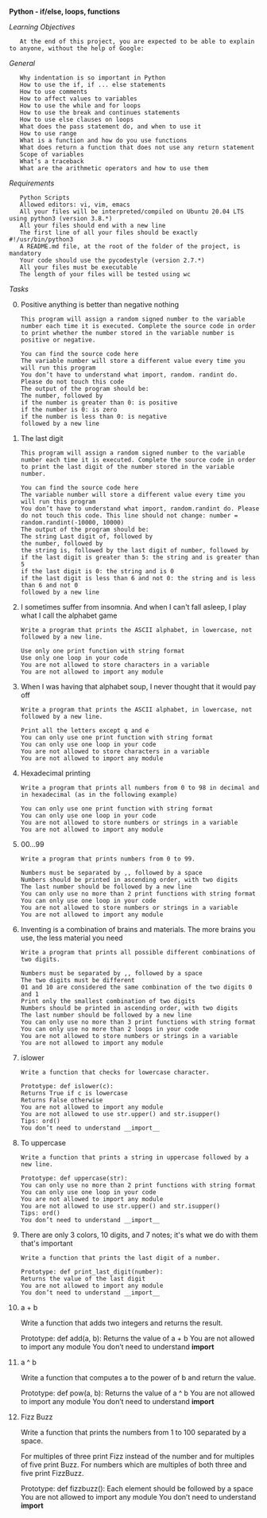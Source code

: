 **Python - if/else, loops, functions**

*Learning Objectives*

       At the end of this project, you are expected to be able to explain to anyone, without the help of Google:

*General*

       Why indentation is so important in Python
       How to use the if, if ... else statements
       How to use comments
       How to affect values to variables
       How to use the while and for loops
       How to use the break and continues statements
       How to use else clauses on loops
       What does the pass statement do, and when to use it
       How to use range
       What is a function and how do you use functions
       What does return a function that does not use any return statement
       Scope of variables
       What’s a traceback
       What are the arithmetic operators and how to use them

*Requirements*

       Python Scripts
       Allowed editors: vi, vim, emacs
       All your files will be interpreted/compiled on Ubuntu 20.04 LTS using python3 (version 3.8.*)
       All your files should end with a new line
       The first line of all your files should be exactly #!/usr/bin/python3
       A README.md file, at the root of the folder of the project, is mandatory
       Your code should use the pycodestyle (version 2.7.*)
       All your files must be executable
       The length of your files will be tested using wc


*Tasks*

0. Positive anything is better than negative nothing

       This program will assign a random signed number to the variable number each time it is executed. Complete the source code in order to print whether the number stored in the variable number is positive or negative.

       You can find the source code here
       The variable number will store a different value every time you will run this program
       You don’t have to understand what import, random. randint do. Please do not touch this code
       The output of the program should be:
       The number, followed by
       if the number is greater than 0: is positive
       if the number is 0: is zero
       if the number is less than 0: is negative
       followed by a new line


1. The last digit

       This program will assign a random signed number to the variable number each time it is executed. Complete the source code in order to print the last digit of the number stored in the variable number.

       You can find the source code here
       The variable number will store a different value every time you will run this program
       You don’t have to understand what import, random.randint do. Please do not touch this code. This line should not change: number = random.randint(-10000, 10000)
       The output of the program should be:
       The string Last digit of, followed by
       the number, followed by
       the string is, followed by the last digit of number, followed by
       if the last digit is greater than 5: the string and is greater than 5
       if the last digit is 0: the string and is 0
       if the last digit is less than 6 and not 0: the string and is less than 6 and not 0
       followed by a new line


2. I sometimes suffer from insomnia. And when I can't fall asleep, I play what I call the alphabet game

       Write a program that prints the ASCII alphabet, in lowercase, not followed by a new line.

       Use only one print function with string format
       Use only one loop in your code
       You are not allowed to store characters in a variable
       You are not allowed to import any module


3. When I was having that alphabet soup, I never thought that it would pay off

       Write a program that prints the ASCII alphabet, in lowercase, not followed by a new line.

       Print all the letters except q and e
       You can only use one print function with string format
       You can only use one loop in your code
       You are not allowed to store characters in a variable
       You are not allowed to import any module


4. Hexadecimal printing

       Write a program that prints all numbers from 0 to 98 in decimal and in hexadecimal (as in the following example)

       You can only use one print function with string format
       You can only use one loop in your code
       You are not allowed to store numbers or strings in a variable
       You are not allowed to import any module


5. 00...99

       Write a program that prints numbers from 0 to 99.

       Numbers must be separated by ,, followed by a space
       Numbers should be printed in ascending order, with two digits
       The last number should be followed by a new line
       You can only use no more than 2 print functions with string format
       You can only use one loop in your code
       You are not allowed to store numbers or strings in a variable
       You are not allowed to import any module


6. Inventing is a combination of brains and materials. The more brains you use, the less material you need

       Write a program that prints all possible different combinations of two digits.

       Numbers must be separated by ,, followed by a space
       The two digits must be different
       01 and 10 are considered the same combination of the two digits 0 and 1
       Print only the smallest combination of two digits
       Numbers should be printed in ascending order, with two digits
       The last number should be followed by a new line
       You can only use no more than 3 print functions with string format
       You can only use no more than 2 loops in your code
       You are not allowed to store numbers or strings in a variable
       You are not allowed to import any module


7. islower

       Write a function that checks for lowercase character.

       Prototype: def islower(c):
       Returns True if c is lowercase
       Returns False otherwise
       You are not allowed to import any module
       You are not allowed to use str.upper() and str.isupper()
       Tips: ord()
       You don’t need to understand __import__


8. To uppercase

       Write a function that prints a string in uppercase followed by a new line.

       Prototype: def uppercase(str):
       You can only use no more than 2 print functions with string format
       You can only use one loop in your code
       You are not allowed to import any module
       You are not allowed to use str.upper() and str.isupper()
       Tips: ord()
       You don’t need to understand __import__


9. There are only 3 colors, 10 digits, and 7 notes; it's what we do with them that's important

       Write a function that prints the last digit of a number.

       Prototype: def print_last_digit(number):
       Returns the value of the last digit
       You are not allowed to import any module
       You don’t need to understand __import__


10. a + b

       Write a function that adds two integers and returns the result.

       Prototype: def add(a, b):
       Returns the value of a + b
       You are not allowed to import any module
       You don’t need to understand __import__


11. a ^ b

       Write a function that computes a to the power of b and return the value.

       Prototype: def pow(a, b):
       Returns the value of a ^ b
       You are not allowed to import any module
       You don’t need to understand __import__


12. Fizz Buzz

       Write a function that prints the numbers from 1 to 100 separated by a space.

       For multiples of three print Fizz instead of the number and for multiples of five print Buzz.
       For numbers which are multiples of both three and five print FizzBuzz.
       
       Prototype: def fizzbuzz():
       Each element should be followed by a space
       You are not allowed to import any module
       You don’t need to understand __import__


